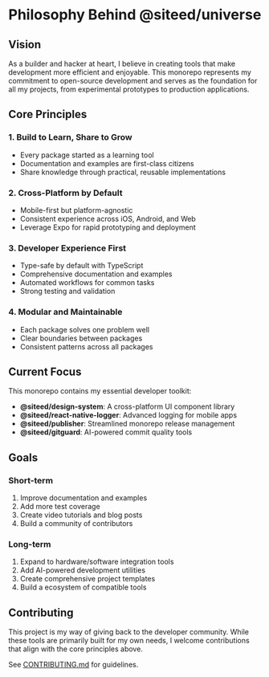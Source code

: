 # Philosophy Behind @siteed/universe

## Vision
As a builder and hacker at heart, I believe in creating tools that make development more efficient and enjoyable. This monorepo represents my commitment to open-source development and serves as the foundation for all my projects, from experimental prototypes to production applications.

## Core Principles

### 1. Build to Learn, Share to Grow
- Every package started as a learning tool
- Documentation and examples are first-class citizens
- Share knowledge through practical, reusable implementations

### 2. Cross-Platform by Default
- Mobile-first but platform-agnostic
- Consistent experience across iOS, Android, and Web
- Leverage Expo for rapid prototyping and deployment

### 3. Developer Experience First
- Type-safe by default with TypeScript
- Comprehensive documentation and examples
- Automated workflows for common tasks
- Strong testing and validation

### 4. Modular and Maintainable
- Each package solves one problem well
- Clear boundaries between packages
- Consistent patterns across all packages

## Current Focus
This monorepo contains my essential developer toolkit:

- **@siteed/design-system**: A cross-platform UI component library
- **@siteed/react-native-logger**: Advanced logging for mobile apps
- **@siteed/publisher**: Streamlined monorepo release management
- **@siteed/gitguard**: AI-powered commit quality tools

## Goals

### Short-term
1. Improve documentation and examples
2. Add more test coverage
3. Create video tutorials and blog posts
4. Build a community of contributors

### Long-term
1. Expand to hardware/software integration tools
2. Add AI-powered development utilities
3. Create comprehensive project templates
4. Build a ecosystem of compatible tools

## Contributing
This project is my way of giving back to the developer community. While these tools are primarily built for my own needs, I welcome contributions that align with the core principles above.

See [CONTRIBUTING.md](./CONTRIBUTING.md) for guidelines.
